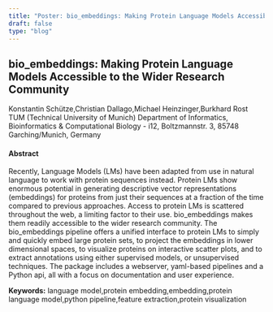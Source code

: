```yaml
---
title: "Poster: bio_embeddings: Making Protein Language Models Accessible to the Wider Research Community"
draft: false
type: "blog"
---
```


## bio_embeddings: Making Protein Language Models Accessible to the Wider Research Community
Konstantin Schütze,Christian Dallago,Michael Heinzinger,Burkhard Rost
TUM (Technical University of Munich) Department of Informatics, Bioinformatics & Computational Biology - i12, Boltzmannstr. 3, 85748 Garching/Munich, Germany
#### Abstract

Recently, Language Models (LMs) have been adapted from use in natural language to work with protein sequences instead. Protein LMs show enormous potential in generating descriptive vector representations (embeddings) for proteins from just their sequences at a fraction of the time compared to previous approaches. Access to protein LMs is scattered throughout the web, a limiting factor to their use. bio_embeddings makes them readily accessible to the wider research community. The bio_embeddings pipeline offers a unified interface to protein LMs to simply and quickly embed large protein sets, to project the embeddings in lower dimensional spaces, to visualize proteins on interactive scatter plots, and to extract annotations using either supervised models, or unsupervised techniques. The package includes a webserver, yaml-based pipelines and a Python api, all with a focus on documentation and user experience.

**Keywords:** language model,protein embedding,embedding,protein language model,python pipeline,feature extraction,protein visualization
